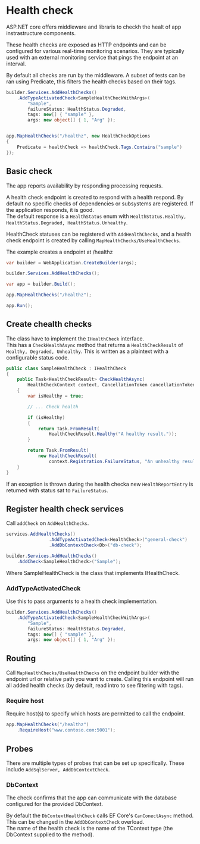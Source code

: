 # Health check

ASP.NET core offers middleware and libraris to checkh the healt of app instrastructure components.

These health checks are exposed as HTTP endpoints and can be configured for various real-time monitoring scenarios. They are typically used with an external monitoring service that pings the endpoint at an interval.

By default all checks are run by the middleware. A subset of tests can be ran using Predicate, this filters the health checks based on their tags.

```C#
builder.Services.AddHealthChecks()
    .AddTypeActivatedCheck<SampleHealthCheckWithArgs>(
        "Sample",
        failureStatus: HealthStatus.Degraded,
        tags: new[] { "sample" },
        args: new object[] { 1, "Arg" });


app.MapHealthChecks("/healthz", new HealthCheckOptions
{
    Predicate = healthCheck => healthCheck.Tags.Contains("sample")
});
```

## Basic check

The app reports availability by responding processing requests.

A health check endpoint is created to respond with a health respond. By default no specific checks of dependencies or subsystems are registered. If the application responds, it is good.\
The default response is a `HealthStatus` enum with `HealthStatus.Healthy, HealthStatus.Degraded, HealthStatus.Unhealthy`.

HealthCheck statuses can be registered with `AddHealthChecks`, and a health check endpoint is created by calling `MapHealthChecks/UseHealthChecks`.

The example creates a endpoint at /healthz
```C#
var builder = WebApplication.CreateBuilder(args);

builder.Services.AddHealthChecks();

var app = builder.Build();

app.MapHealthChecks("/healthz");

app.Run();
```

## Create chealth checks

The class have to implement the `IHealthCheck` interface.\
This has a `CheckHealthAsync` method that returns a `HealthCheckResult` of `Healthy, Degraded, Unhealthy`. This is written as a plaintext with a configurable status code.

```C#
public class SampleHealthCheck : IHealthCheck
{
    public Task<HealthCheckResult> CheckHealthAsync(
        HealthCheckContext context, CancellationToken cancellationToken = default)
    {
        var isHealthy = true;

        // ... Check health

        if (isHealthy)
        {
            return Task.FromResult(
                HealthCheckResult.Healthy("A healthy result."));
        }

        return Task.FromResult(
            new HealthCheckResult(
                context.Registration.FailureStatus, "An unhealthy result."));
    }
}
```

If an exception is thrown during the health checka new `HealthReportEntry` is returned with status sat to `FailureStatus`.

## Register health check services

Call `addCheck` on `AddHealthChecks`.

```C#
services.AddHealthChecks()
				.AddTypeActivatedCheck<HealthCheck>("general-check")
				.AddDbContextCheck<Db>("db-check");

builder.Services.AddHealthChecks()
    .AddCheck<SampleHealthCheck>("Sample");
```

Where SampleHealthCheck is the class that implements IHealthCheck.

### AddTypeActivatedCheck

Use this to pass arguments to a health check implementation.

```C#
builder.Services.AddHealthChecks()
    .AddTypeActivatedCheck<SampleHealthCheckWithArgs>(
        "Sample",
        failureStatus: HealthStatus.Degraded,
        tags: new[] { "sample" },
        args: new object[] { 1, "Arg" });
```

## Routing

Call `MapHealthChecks/UseHealthChecks` on the endpoint builder with the endpoint url or relative path you want to create. Calling this endpoint will run all added health checks (by default, read intro to see filtering with tags).

### Require host

Require host(s) to specify which hosts are permitted to call the endpoint.

```C#
app.MapHealthChecks("/healthz")
    .RequireHost("www.contoso.com:5001");
```

## Probes

There are multiple types of probes that can be set up specifically. These include `AddSqlServer, AddDbContextCheck`.

### DbContext

The check confirms that the app can communicate with the database configured for the provided DbContext.

By default the `DbContextHealthCheck` calls EF Core's `CanConectAsync` method. This can be changed in the `AddDbContextCheck` overload.\
The name of the health check is the name of the TContext type (the DbContext supplied to the method).